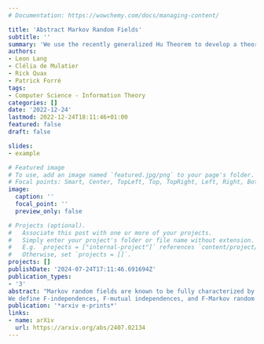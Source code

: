 ```yaml
---
# Documentation: https://wowchemy.com/docs/managing-content/

title: 'Abstract Markov Random Fields'
subtitle: ''
summary: 'We use the recently generalized Hu Theorem to develop a theory of purely abstract Markov random fields.'
authors:
- Leon Lang
- Clélia de Mulatier
- Rick Quax
- Patrick Forré
tags:
- Computer Science - Information Theory
categories: []
date: '2022-12-24'
lastmod: 2022-12-24T18:11:46+01:00
featured: false
draft: false

slides:
- example

# Featured image
# To use, add an image named `featured.jpg/png` to your page's folder.
# Focal points: Smart, Center, TopLeft, Top, TopRight, Left, Right, BottomLeft, Bottom, BottomRight.
image:
  caption: ''
  focal_point: ''
  preview_only: false

# Projects (optional).
#   Associate this post with one or more of your projects.
#   Simply enter your project's folder or file name without extension.
#   E.g. `projects = ["internal-project"]` references `content/project/deep-learning/index.md`.
#   Otherwise, set `projects = []`.
projects: []
publishDate: '2024-07-24T17:11:46.691694Z'
publication_types:
- '3'
abstract: "Markov random fields are known to be fully characterized by properties of their information diagrams, or I-diagrams. In particular, for Markov random fields, regions in the I-diagram corresponding to disconnected vertex sets in the graph vanish. Recently, I-diagrams have been generalized to F-diagrams, for a larger class of functions F satisfying the chain rule beyond Shannon entropy, such as Kullback-Leibler divergence and cross-entropy. In this work, we generalize the notion and characterization of Markov random fields to this larger class of functions F and investigate preliminary applications.
We define F-independences, F-mutual independences, and F-Markov random fields and characterize them by their F-diagram. In the process, we also define F-dual total correlation and prove that its vanishing is equivalent to F-mutual independence. We then apply our results to information functions F that are applied to probability distributions. We show that if the probability distributions are Markov random fields for the same graph, then we formally recover the notion of an F-Markov random field for that graph. We then study the Kullback-Leibler divergence on specific Markov chains, leading to a visual representation of the second law of thermodynamics."
publication: '*arxiv e-prints*'
links:
- name: arXiv
  url: https://arxiv.org/abs/2407.02134
---
```

